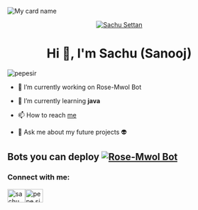 ![My card name](https://cardivo.vercel.app/api?name=Sachu-Settan&description=Hi,%20Welcome%20To%20My%20Profile%20💖&image=https://avatars.githubusercontent.com/u/93819264?v=4&s=10?v=4&backgroundColor=%23ecf0f1&instagram=sachu.modder&github=Sachu-Settan&&pattern=leaf&colorPattern=%23eaeaea)

<p align="center">
<a href="#"><img title="Sachu Settan" src="https://img.shields.io/badge/Sachu%20Settan-red?colorA=%FF0000&colorB=%FF0000&style=for-the-badge"></a>
</p>

<h1 align="center">Hi 👋, I'm Sachu (Sanooj)</h1>

<p align="left"> <img src="https://komarev.com/ghpvc/?username=Sachu-Settan&label=Profile%20views&color=0e75b6&style=flat" alt="pepesir" /> </p>

- 🔭 I’m currently working on Rose-Mwol Bot

- 🌱 I’m currently learning **java**

- 📫 How to reach [me](https://Wa.me/+919744933034?text=Hello%20Bro)

- 💬 Ask me about my future projects 👽


## Bots you can deploy  <a href="https://github.com/Sachu-Settan/Rose-Mwol"><img title="Rose-Mwol Bot" src="https://img.shields.io/static/v1?label=Rose-Mwol&color=black&message=Bot&color=green"></a>

<h3 align="left">Connect with me:</h3>
<p align="left">
<a href="https://instagram.com/sachu.modder" target="blank"><img align="center" src="https://raw.githubusercontent.com/rahuldkjain/github-profile-readme-generator/master/src/images/icons/Social/instagram.svg" alt="sachu.modder" height="30" width="40" /></a><a href="https://Wa.me/+919744933034?text=Hello%20Bro" target="blank"><img align="center" src="https://raw.githubusercontent.com/rahuldkjain/github-profile-readme-generator/master/src/images/icons/Social/whatsapp.svg" alt="pepe.sir_" height="30" width="40" /></a>

</p>
